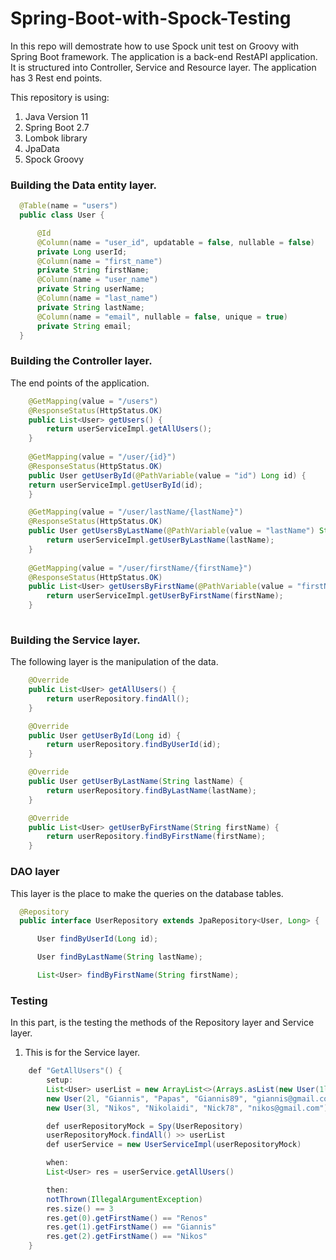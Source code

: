 # Spring-Boot-with-Spock-Testing

In this repo will demostrate how to use Spock unit test on Groovy with Spring Boot framework. The application is a back-end RestAPI application. It is structured into Controller, Service and Resource layer. The application has 3 Rest end points. 

This repository is using:
1. Java Version 11
2. Spring Boot 2.7
3. Lombok library
4. JpaData
5. Spock Groovy

### Building the Data entity layer.

```java
  @Table(name = "users")
  public class User {

      @Id
      @Column(name = "user_id", updatable = false, nullable = false)
      private Long userId;
      @Column(name = "first_name")
      private String firstName;
      @Column(name = "user_name")
      private String userName;
      @Column(name = "last_name")
      private String lastName;
      @Column(name = "email", nullable = false, unique = true)
      private String email;
  }

```

###  Building the Controller layer.

The end points of the application.

```java
    @GetMapping(value = "/users")
    @ResponseStatus(HttpStatus.OK)
    public List<User> getUsers() {
        return userServiceImpl.getAllUsers();
    }
    
    @GetMapping(value = "/user/{id}")
    @ResponseStatus(HttpStatus.OK)
    public User getUserById(@PathVariable(value = "id") Long id) {
    return userServiceImpl.getUserById(id);
    }

    @GetMapping(value = "/user/lastName/{lastName}")
    @ResponseStatus(HttpStatus.OK)
    public User getUsersByLastName(@PathVariable(value = "lastName") String lastName) {
        return userServiceImpl.getUserByLastName(lastName);
    }
    
    @GetMapping(value = "/user/firstName/{firstName}")
    @ResponseStatus(HttpStatus.OK)
    public List<User> getUsersByFirstName(@PathVariable(value = "firstName") String firstName) {
        return userServiceImpl.getUserByFirstName(firstName);
    }
    
```

###  Building the Service layer.

The following layer is the manipulation of the data. 

```java
    @Override
    public List<User> getAllUsers() {
        return userRepository.findAll();
    }

    @Override
    public User getUserById(Long id) {
        return userRepository.findByUserId(id);
    }

    @Override
    public User getUserByLastName(String lastName) {
        return userRepository.findByLastName(lastName);
    }

    @Override
    public List<User> getUserByFirstName(String firstName) {
        return userRepository.findByFirstName(firstName);
    }

```

### DAO layer

This layer is the place to make the queries on the database tables.

```java
  @Repository
  public interface UserRepository extends JpaRepository<User, Long> {

      User findByUserId(Long id);

      User findByLastName(String lastName);

      List<User> findByFirstName(String firstName);

```

### Testing

In this part, is the testing the methods of the Repository layer and Service layer.

1. This is for the Service layer.

```java 
    def "GetAllUsers"() {
        setup:
        List<User> userList = new ArrayList<>(Arrays.asList(new User(1l, "Renos", "Bardis", "Renos87", "renos@gmail.com"),
        new User(2l, "Giannis", "Papas", "Giannis89", "giannis@gmail.com"),
        new User(3l, "Nikos", "Nikolaidi", "Nick78", "nikos@gmail.com")))

        def userRepositoryMock = Spy(UserRepository)
        userRepositoryMock.findAll() >> userList
        def userService = new UserServiceImpl(userRepositoryMock)

        when:
        List<User> res = userService.getAllUsers()

        then:
        notThrown(IllegalArgumentException)
        res.size() == 3
        res.get(0).getFirstName() == "Renos"
        res.get(1).getFirstName() == "Giannis"
        res.get(2).getFirstName() == "Nikos"
    }
```





